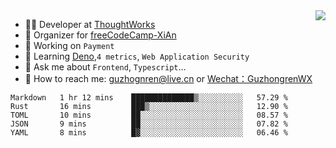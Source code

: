 <img align="right" src="https://github-readme-stats.vercel.app/api?username=guzhongren&show_icons=true&icon_color=805AD5&text_color=000&bg_color=ffffff&hide_title=true" />

- 👨‍💻  Developer at [ThoughtWorks](https://thoughtworks.com)
- 🏢 Organizer for [freeCodeCamp-XiAn](https://github.com/orgs/freeCodeCamp-XiAn)
- 🔭 Working on `Payment`
- 🌱 Learning [Deno](https://deno.land/),`4 metrics`,  `Web Application Security`
- 💬 Ask me about `Frontend`, `Typescript`...
- 🔎 How to reach me: [guzhognren@live.cn](guzhognren@live.cn) or [Wechat：GuzhongrenWX]()

<!--START_SECTION:waka-->
```text
Markdown   1 hr 12 mins    ██████████████▒░░░░░░░░░░   57.29 % 
Rust       16 mins         ███▒░░░░░░░░░░░░░░░░░░░░░   12.90 % 
TOML       10 mins         ██░░░░░░░░░░░░░░░░░░░░░░░   08.57 % 
JSON       9 mins          ██░░░░░░░░░░░░░░░░░░░░░░░   07.82 % 
YAML       8 mins          █▓░░░░░░░░░░░░░░░░░░░░░░░   06.46 % 
```
<!--END_SECTION:waka-->

